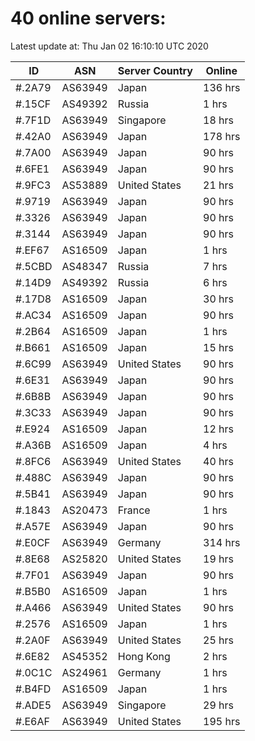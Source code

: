 # 40 online servers:

Latest update at: Thu Jan 02 16:10:10 UTC 2020

| ID | ASN | Server Country | Online |
| -- | --- | -------------- | ------ |
| #.2A79 | AS63949 | Japan | 136 hrs |
| #.15CF | AS49392 | Russia | 1 hrs |
| #.7F1D | AS63949 | Singapore | 18 hrs |
| #.42A0 | AS63949 | Japan | 178 hrs |
| #.7A00 | AS63949 | Japan | 90 hrs |
| #.6FE1 | AS63949 | Japan | 90 hrs |
| #.9FC3 | AS53889 | United States | 21 hrs |
| #.9719 | AS63949 | Japan | 90 hrs |
| #.3326 | AS63949 | Japan | 90 hrs |
| #.3144 | AS63949 | Japan | 90 hrs |
| #.EF67 | AS16509 | Japan | 1 hrs |
| #.5CBD | AS48347 | Russia | 7 hrs |
| #.14D9 | AS49392 | Russia | 6 hrs |
| #.17D8 | AS16509 | Japan | 30 hrs |
| #.AC34 | AS16509 | Japan | 90 hrs |
| #.2B64 | AS16509 | Japan | 1 hrs |
| #.B661 | AS16509 | Japan | 15 hrs |
| #.6C99 | AS63949 | United States | 90 hrs |
| #.6E31 | AS63949 | Japan | 90 hrs |
| #.6B8B | AS63949 | Japan | 90 hrs |
| #.3C33 | AS63949 | Japan | 90 hrs |
| #.E924 | AS16509 | Japan | 12 hrs |
| #.A36B | AS16509 | Japan | 4 hrs |
| #.8FC6 | AS63949 | United States | 40 hrs |
| #.488C | AS63949 | Japan | 90 hrs |
| #.5B41 | AS63949 | Japan | 90 hrs |
| #.1843 | AS20473 | France | 1 hrs |
| #.A57E | AS63949 | Japan | 90 hrs |
| #.E0CF | AS63949 | Germany | 314 hrs |
| #.8E68 | AS25820 | United States | 19 hrs |
| #.7F01 | AS63949 | Japan | 90 hrs |
| #.B5B0 | AS16509 | Japan | 1 hrs |
| #.A466 | AS63949 | United States | 90 hrs |
| #.2576 | AS16509 | Japan | 1 hrs |
| #.2A0F | AS63949 | United States | 25 hrs |
| #.6E82 | AS45352 | Hong Kong | 2 hrs |
| #.0C1C | AS24961 | Germany | 1 hrs |
| #.B4FD | AS16509 | Japan | 1 hrs |
| #.ADE5 | AS63949 | Singapore | 29 hrs |
| #.E6AF | AS63949 | United States | 195 hrs |

